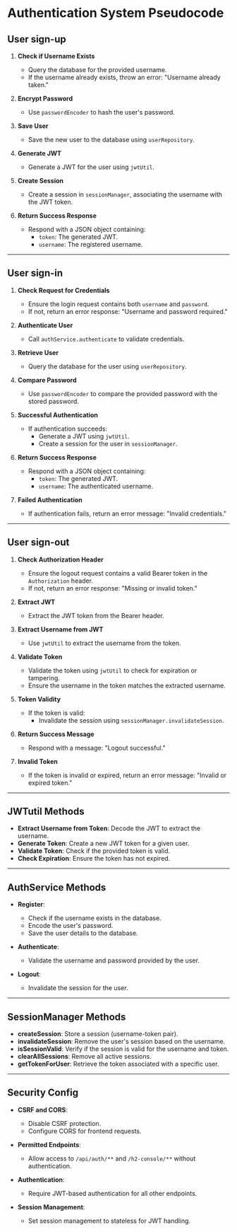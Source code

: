 # Authentication System Pseudocode

## User sign-up

1. **Check if Username Exists**
    - Query the database for the provided username.
    - If the username already exists, throw an error: "Username already taken."

2. **Encrypt Password**
    - Use `passwordEncoder` to hash the user's password.

3. **Save User**
    - Save the new user to the database using `userRepository`.

4. **Generate JWT**
    - Generate a JWT for the user using `jwtUtil`.

5. **Create Session**
    - Create a session in `sessionManager`, associating the username with the JWT token.

6. **Return Success Response**
    - Respond with a JSON object containing:
        - `token`: The generated JWT.
        - `username`: The registered username.

---

## User sign-in

1. **Check Request for Credentials**
    - Ensure the login request contains both `username` and `password`.
    - If not, return an error response: "Username and password required."

2. **Authenticate User**
    - Call `authService.authenticate` to validate credentials.
    
3. **Retrieve User**
    - Query the database for the user using `userRepository`.

4. **Compare Password**
    - Use `passwordEncoder` to compare the provided password with the stored password.

5. **Successful Authentication**
    - If authentication succeeds:
        - Generate a JWT using `jwtUtil`.
        - Create a session for the user in `sessionManager`.

6. **Return Success Response**
    - Respond with a JSON object containing:
        - `token`: The generated JWT.
        - `username`: The authenticated username.

7. **Failed Authentication**
    - If authentication fails, return an error message: "Invalid credentials."

---

## User sign-out

1. **Check Authorization Header**
    - Ensure the logout request contains a valid Bearer token in the `Authorization` header.
    - If not, return an error response: "Missing or invalid token."

2. **Extract JWT**
    - Extract the JWT token from the Bearer header.

3. **Extract Username from JWT**
    - Use `jwtUtil` to extract the username from the token.

4. **Validate Token**
    - Validate the token using `jwtUtil` to check for expiration or tampering.
    - Ensure the username in the token matches the extracted username.

5. **Token Validity**
    - If the token is valid:
        - Invalidate the session using `sessionManager.invalidateSession`.

6. **Return Success Message**
    - Respond with a message: "Logout successful."

7. **Invalid Token**
    - If the token is invalid or expired, return an error message: "Invalid or expired token."

---

## JWTutil Methods

- **Extract Username from Token**: Decode the JWT to extract the username.
- **Generate Token**: Create a new JWT token for a given user.
- **Validate Token**: Check if the provided token is valid.
- **Check Expiration**: Ensure the token has not expired.

---

## AuthService Methods

- **Register**:
    - Check if the username exists in the database.
    - Encode the user's password.
    - Save the user details to the database.
    
- **Authenticate**:
    - Validate the username and password provided by the user.

- **Logout**:
    - Invalidate the session for the user.

---

## SessionManager Methods

- **createSession**: Store a session (username-token pair).
- **invalidateSession**: Remove the user's session based on the username.
- **isSessionValid**: Verify if the session is valid for the username and token.
- **clearAllSessions**: Remove all active sessions.
- **getTokenForUser**: Retrieve the token associated with a specific user.

---

## Security Config

- **CSRF and CORS**:
    - Disable CSRF protection.
    - Configure CORS for frontend requests.

- **Permitted Endpoints**:
    - Allow access to `/api/auth/**` and `/h2-console/**` without authentication.

- **Authentication**:
    - Require JWT-based authentication for all other endpoints.

- **Session Management**:
    - Set session management to stateless for JWT handling.
    
